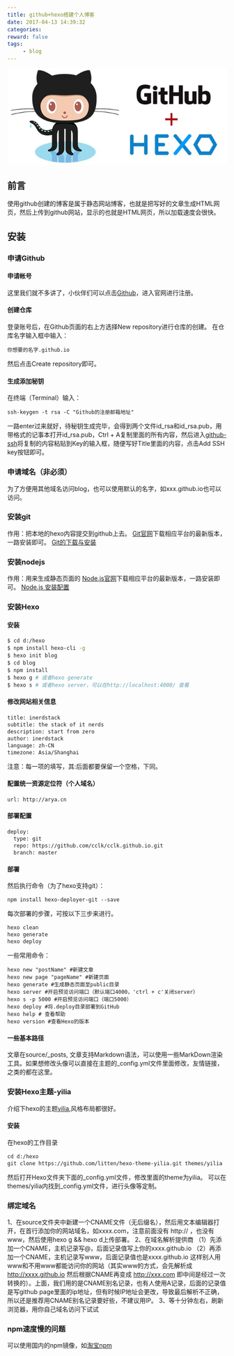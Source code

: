 ```yaml
---
title: github+hexo搭建个人博客
date: 2017-04-13 14:39:32
categories:
reward: false
tags:
     - blog
---
```


![avatar](../assets/blog_images/hexo.jpg)

## 前言
使用github创建的博客是属于静态网站博客，也就是把写好的文章生成HTML网页，然后上传到github网站，显示的也就是HTML网页，所以加载速度会很快。

## 安装
### 申请Github
#### 申请帐号
这里我们就不多讲了，小伙伴们可以点击[Github](http://www.github.com/)，进入官网进行注册。
#### 创建仓库
登录账号后，在Github页面的右上方选择New repository进行仓库的创建。
在仓库名字输入框中输入：
```
你想要的名字.github.io
```
然后点击Create repository即可。

#### 生成添加秘钥
在终端（Terminal）输入：
```
ssh-keygen -t rsa -C "Github的注册邮箱地址"
```
一路enter过来就好，待秘钥生成完毕，会得到两个文件id_rsa和id_rsa.pub，用带格式的记事本打开id_rsa.pub，Ctrl + A复制里面的所有内容，然后进入[github-ssh](https://github.com/settings/ssh)将复制的内容粘贴到Key的输入框，随便写好Title里面的内容，点击Add SSH key按钮即可。

### 申请域名（非必须）
为了方便用其他域名访问blog，也可以使用默认的名字，如xxx.github.io也可以访问。

### 安装git
作用：把本地的hexo内容提交到github上去。
[Git官网](https://git-scm.com/downloads)下载相应平台的最新版本，一路安装即可。
[Git的下载与安装](Git的下载与安装)

### 安装nodejs
作用：用来生成静态页面的
[Node.js官网](https://nodejs.org/)下载相应平台的最新版本，一路安装即可。
[Node.js 安装配置](http://www.runoob.com/nodejs/nodejs-install-setup.html)

### 安装Hexo
#### 安装
``` bash
$ cd d:/hexo
$ npm install hexo-cli -g
$ hexo init blog
$ cd blog
$ npm install
$ hexo g # 或者hexo generate
$ hexo s # 或者hexo server，可以在http://localhost:4000/ 查看
```

#### 修改网站相关信息
```
title: inerdstack
subtitle: the stack of it nerds
description: start from zero
author: inerdstack
language: zh-CN
timezone: Asia/Shanghai
```
注意：每一项的填写，其:后面都要保留一个空格，下同。

#### 配置统一资源定位符（个人域名）
```
url: http://arya.cn
```

#### 部署配置
```
deploy:
  type: git
  repo: https://github.com/cclk/cclk.github.io.git
  branch: master
```

#### 部署
然后执行命令（为了hexo支持git）：
```
npm install hexo-deployer-git --save
```
每次部署的步骤，可按以下三步来进行。
```
hexo clean
hexo generate
hexo deploy
```
一些常用命令：
```
hexo new "postName" #新建文章
hexo new page "pageName" #新建页面
hexo generate #生成静态页面至public目录
hexo server #开启预览访问端口（默认端口4000，'ctrl + c'关闭server）
hexo s -p 5000 #开启预览访问端口（端口5000）
hexo deploy #将.deploy目录部署到GitHub
hexo help # 查看帮助
hexo version #查看Hexo的版本
```

#### 一些基本路径
文章在source/_posts, 文章支持Markdown语法，可以使用一些MarkDown渲染工具。如果想修改头像可以直接在主题的_config.yml文件里面修改，友情链接，之类的都在这里。

### 安装Hexo主题-yilia
介绍下hexo的主题[yilia](https://github.com/litten/hexo-theme-yilia),风格布局都很好。
#### 安装
在hexo的工作目录
```
cd d:/hexo
git clone https://github.com/litten/hexo-theme-yilia.git themes/yilia
```
然后打开Hexo文件夹下面的_config.yml文件，修改里面的theme为yilia。
可以在themes/yilia内找到_config.yml文件，进行头像等定制。


### 绑定域名
1、在source文件夹中新建一个CNAME文件（无后缀名），然后用文本编辑器打开，在首行添加你的网站域名，如xxxx.com，注意前面没有 http:// ，也没有www，然后使用hexo g && hexo d上传部署。
2、在域名解析提供商
    （1）先添加一个CNAME，主机记录写@，后面记录值写上你的xxxx.github.io
    （2）再添加一个CNAME，主机记录写www，后面记录值也是xxxx.github.io
这样别人用www和不用www都能访问你的网站（其实www的方式，会先解析成 http://xxxx.github.io 然后根据CNAME再变成 http://xxx.com 即中间是经过一次转换的）。上面，我们用的是CNAME别名记录，也有人使用A记录，后面的记录值是写github page里面的ip地址，但有时候IP地址会更改，导致最后解析不正确，所以还是推荐用CNAME别名记录要好些，不建议用IP。
3、等十分钟左右，刷新浏览器，用你自己域名访问下试试

### npm速度慢的问题
可以使用国内的npm镜像，如[淘宝npm](https://npm.taobao.org/)
